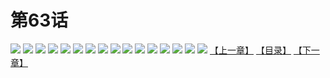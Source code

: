 # 第63话
![](https://s2.baozimh.com/scomic/yuekanshaonuyeqijun-chunquan/0/67-z58r/1.jpg)
![](https://s2.baozimh.com/scomic/yuekanshaonuyeqijun-chunquan/0/67-z58r/2.jpg)
![](https://s2.baozimh.com/scomic/yuekanshaonuyeqijun-chunquan/0/67-z58r/3.jpg)
![](https://s2.baozimh.com/scomic/yuekanshaonuyeqijun-chunquan/0/67-z58r/4.jpg)
![](https://s2.baozimh.com/scomic/yuekanshaonuyeqijun-chunquan/0/67-z58r/5.jpg)
![](https://s2.baozimh.com/scomic/yuekanshaonuyeqijun-chunquan/0/67-z58r/6.jpg)
![](https://s2.baozimh.com/scomic/yuekanshaonuyeqijun-chunquan/0/67-z58r/7.jpg)
![](https://s2.baozimh.com/scomic/yuekanshaonuyeqijun-chunquan/0/67-z58r/8.jpg)
![](https://s2.baozimh.com/scomic/yuekanshaonuyeqijun-chunquan/0/67-z58r/9.jpg)
![](https://s2.baozimh.com/scomic/yuekanshaonuyeqijun-chunquan/0/67-z58r/10.jpg)
![](https://s2.baozimh.com/scomic/yuekanshaonuyeqijun-chunquan/0/67-z58r/11.jpg)
![](https://s2.baozimh.com/scomic/yuekanshaonuyeqijun-chunquan/0/67-z58r/12.jpg)
![](https://s2.baozimh.com/scomic/yuekanshaonuyeqijun-chunquan/0/67-z58r/13.jpg)
![](https://s2.baozimh.com/scomic/yuekanshaonuyeqijun-chunquan/0/67-z58r/14.jpg)
![](https://s2.baozimh.com/scomic/yuekanshaonuyeqijun-chunquan/0/67-z58r/15.jpg)
![](https://s2.baozimh.com/scomic/yuekanshaonuyeqijun-chunquan/0/67-z58r/16.jpg)
[【上一章】](./62.md)
[【目录】](./README.md)
[【下一章】](./64.md)
